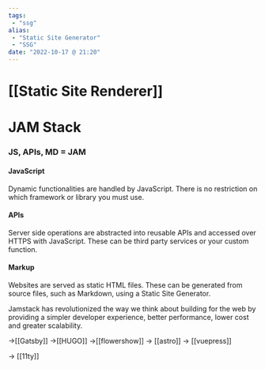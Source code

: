 ```yaml
---
tags:
 - "ssg"
alias:
 - "Static Site Generator"
 - "SSG"
date: "2022-10-17 @ 21:20"
---
```

# [[Static Site Renderer]]

# JAM Stack
### JS, APIs, MD = JAM

#### JavaScript

Dynamic functionalities are handled by JavaScript. There is no restriction on which framework or library you must use.

#### APIs

Server side operations are abstracted into reusable APIs and accessed over HTTPS with JavaScript. These can be third party services or your custom function.

#### Markup

Websites are served as static HTML files. These can be generated from source files, such as Markdown, using a Static Site Generator.

Jamstack has revolutionized the way we think about building for the web by providing a simpler developer experience, better performance, lower cost and greater scalability.

->[[Gatsby]]
->[[HUGO]]
->[[flowershow]]
→ [[astro]]
-> [[vuepress]]

-> [[11ty]]